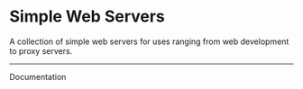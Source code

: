 # Simple Web Servers
A collection of simple web servers for uses ranging from web development to proxy servers.

--------------------------------------------------------------------------------------------------

Documentation
